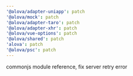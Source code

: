 ```yaml
---
'@alova/adapter-uniapp': patch
'@alova/mock': patch
'@alova/adapter-taro': patch
'@alova/adapter-xhr': patch
'@alova/vue-options': patch
'@alova/shared': patch
'alova': patch
'@alova/psc': patch
---
```


commonjs module reference, fix server retry error
